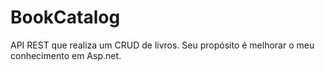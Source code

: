 # BookCatalog
API REST que realiza um CRUD de livros. Seu propósito é melhorar o meu conhecimento em Asp.net. 
